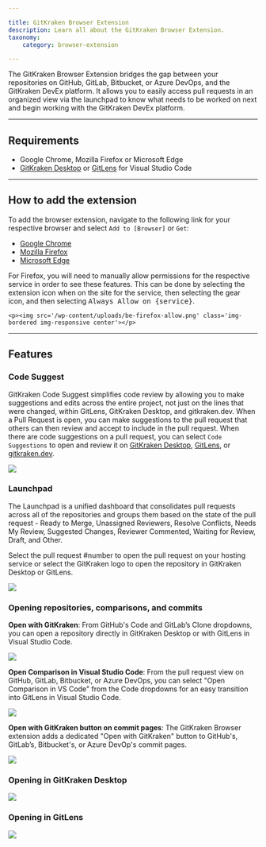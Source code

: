 ```yaml
---

title: GitKraken Browser Extension
description: Learn all about the GitKraken Browser Extension.
taxonomy:
    category: browser-extension

---
```


The GitKraken Browser Extension bridges the gap between your repositories on GitHub, GitLab, Bitbucket, or Azure DevOps, and the GitKraken DevEx platform. It allows you to easily access pull requests in an organized view via the launchpad to know what needs to be worked on next and begin working with the GitKraken DevEx platform. 

***

## Requirements

* Google Chrome, Mozilla Firefox or Microsoft Edge
* [GitKraken Desktop](https://www.gitkraken.com/git-client/try-free) or [GitLens](https://www.gitkraken.com/gitlens/try-free) for Visual Studio Code

***

## How to add the extension

To add the browser extension, navigate to the following link for your respective browser and select `Add to [Browser]` or `Get`:
* [Google Chrome](https://chrome.google.com/webstore/detail/gitkraken/egmopflbpgdjmmkeabegohajillnebco)
* [Mozilla Firefox](https://addons.mozilla.org/en-US/firefox/addon/gitkraken-browser-extension/)
* [Microsoft Edge](https://microsoftedge.microsoft.com/addons/detail/gitkraken/eehliiniplilmbgcnghhaneefihofjnl)

<div class='callout callout--basic'>
    <p>For Firefox, you will need to manually allow permissions for the respective service in order to see these features. This can be done by selecting the extension icon when on the site for the service, then selecting the gear icon, and then selecting <kbd>Always Allow on {service}</kbd>.</p>

    <p><img src='/wp-content/uploads/be-firefox-allow.png' class='img-bordered img-responsive center'></p>
</div>


***

## Features

### Code Suggest

GitKraken Code Suggest simplifies code review by allowing you to make suggestions and edits across the entire project, not just on the lines that were changed, within GitLens, GitKraken Desktop, and gitkraken.dev. When a Pull Request is open, you can make suggestions to the pull request that others can then review and accept to include in the pull request. When there are code suggestions on a pull request, you can select `Code Suggestions` to open and review it on [GitKraken Desktop](/gitkraken-client/pull-requests/#review-code-and-suggest-changes), [GitLens](gitlens/gitlens-features/#code-suggest-preview), or [gitkraken.dev](/gk-dev/gk-dev-home/#code-suggest). 

<img src="/wp-content/uploads/gkbe-code-suggest.png" class="img-bordered img-responsive center">

### Launchpad

The Launchpad is a unified dashboard that consolidates pull requests across all of the repositories and groups them based on the state of the pull request - Ready to Merge, Unassigned Reviewers, Resolve Conflicts, Needs My Review, Suggested Changes, Reviewer Commented, Waiting for Review, Draft, and Other. 

Select the pull request #number to open the pull request on your hosting service or select the GitKraken logo to open the repository in GitKraken Desktop or GitLens.

<img src="/wp-content/uploads/gkbe-launchpad.png" class="img-bordered img-responsive center">

### Opening repositories, comparisons, and commits

**Open with GitKraken**: From GitHub's Code and GitLab’s Clone dropdowns, you can open a repository directly in GitKraken Desktop or with GitLens in Visual Studio Code.

<img src="/wp-content/uploads/be-clone.png" class="img-bordered img-responsive center">

**Open Comparison in Visual Studio Code**: From the pull request view on GitHub, GitLab, Bitbucket, or Azure DevOps, you can select "Open Comparison in VS Code" from the Code dropdowns for an easy transition into GitLens in Visual Studio Code.

<img src="/wp-content/uploads/be-pull-request.png" class="img-bordered img-responsive center">

**Open with GitKraken button on commit pages**: The GitKraken Browser extension adds a dedicated "Open with GitKraken" button to GitHub's, GitLab’s, Bitbucket's, or Azure DevOp's commit pages.

<img src="/wp-content/uploads/be-commit.png" class="img-bordered img-responsive center">

### Opening in GitKraken Desktop

<img src='/wp-content/uploads/gkc-be-open-repo.gif' class='img-bordered img-responsive center'>

### Opening in GitLens

<img src='/wp-content/uploads/gl-be-open-repo.gif' class='img-bordered img-responsive center'>
